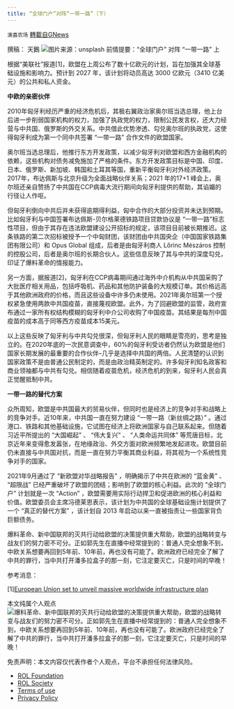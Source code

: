 ```yaml
---
title: “全球门户”对阵“一带一路”（下）
---
```

`澳喜农场` [轉載自GNews](https://gnews.org/zh-hans/1716080/)

撰稿： 天鵝
![](https://assets.gnews.org/wp-content/uploads/2021/12/Picture1-1.jpg)图片来源：unsplash
前情提要：“全球门户” 对阵 “一带一路” 上

根据“美联社”报道[1]，欧盟在上周公布了数十亿欧元的计划，旨在加强其全球基础设施和影响力。预计到 2027 年，该计划将动员高达 3000 亿欧元（3410 亿美元）的公共和私人资金。

**中欧的亲密伙伴**

2010年匈牙利经历严重的经济危机后，其极右翼政治家奥尔班当选总理，他上台后进一步削弱国家机构的权力，加强了执政党的权力，限制公民发言权，还大力经营与中共国、俄罗斯的外交关系。中共借此优势渗透、勾兑奥尔班的执政党，这使得匈牙利成为第一个同中共签署 “一带一路” 合作文件的欧盟国家。

奥尔班当选总理后，他推行东方开发政策，以减少匈牙利对欧盟和西方金融机构的依赖，这些机构对债务减免施加了严格的条件。东方开发政策目标是中国、印度、日本、俄罗斯、新加坡、韩国和土耳其等国，重新平衡匈牙利对外经济政策。2017年，布达佩斯与北京升级为全面战略伙伴关系；2021 年的17+1 峰会上，奥尔班还亲自赞扬了中共国在CCP病毒大流行期间向匈牙利提供的帮助，其谄媚的行径让人作呕。

但匈牙利倒向中共后并未获得逾期得利益，匈中合作的大部分投资并未达到预期。比如匈牙利与中国签署布达佩斯-贝尔格莱德铁路项目贷款协议是 “一带一路”标志性项目，但由于其存在违法欧盟建设公开招标的规定，该项目目前被长期推迟。这条铁路的第二次招标被授予一个中匈财团，该财团由中共国央企（中国国家铁路集团有限公司）和 Opus Global 组成，后者是由匈牙利商人 Lőrinc Mészáros 控制的控股公司，后者是奥尔班的长期合伙人。这些信息反映了其与中共的深度勾兑，印证了爆料革命的情报能力。

另一方面，据报道[2]，匈牙利在CCP病毒期间通过海外中介机构从中共国采购了大批医疗相关用品，包括呼吸机、药品和其他防护装备的大规模订单。其价格远高于其他欧洲政府的价格，而且这些设备中许多仍未使用。2021年奥尔班第一个授权紧急使用两款中共国疫苗，直接蔑视欧盟。此外，为了回避欧盟的监管，政府宣布通过一家所有权结构模糊的匈牙利中介公司收购了中国疫苗。其结果是每剂中国疫苗的成本高于同等西方疫苗成本15美元。

以上这些反映了匈牙利与中共勾兑很深，但匈牙利人民的眼睛是雪亮的，思考是独立的。在2020年底的一次民意调查中，60%的匈牙利受访者仍然认为欧盟是他们国家长期发展的最重要的合作伙伴–几乎是选择中共国的两倍。人民清楚的认识到国家政策不是由普通公民制定的，而是由政治精英制定的。许多匈牙利知名政客和商业领袖都与中共有勾兑。相信随着疫苗危机，经济危机的到来，匈牙利人民会真正觉醒抵制中共。

**一带一路的替代方案**

众所周知，欧盟是中共国最大的贸易伙伴，但同时也是经济上的竞争对手和战略上的竞争对手。近10年来，中共国一直在努力建设 “一带一路（新丝绸之路）” 。通过港口、铁路和其他基础设施，它试图在经济上将欧洲国家与自己联系起来。但随着习近平所提出的 “大国崛起” 、 “伟大复兴” 、 “人类命运共同体” 等荒唐目标，北京近年来变得愈发嚣张，在地缘政治、外交方面对欧洲频繁地发起进攻。欧盟目前仍未直接与中共国对抗，而是一直在努力平衡其商业利益，将其视为一个系统性竞争对手的国家。

2021年9月通过了 “新欧盟对华战略报告” ，明确揭示了中共在欧洲的 “蓝金黄” 、 “超限战” 已经严重破坏了欧盟的团结；影响到了欧盟的核心利益。此次的 “全球门户” 计划就是一次 “Action” ，欧盟需要用实际行动捍卫和促进欧洲的核心利益和价值。欧盟委员会主席冯德莱恩表示，该计划为中共国的全球基础设施计划提供了一个 “真正的替代方案” ，该计划自 2013 年启动以来一直被指责让一些国家背负巨额债务。

爆料革命、新中国联邦的灭共行动给欧盟的决策提供重大帮助，欧盟的战略转变与战友们的努力密不可分。正如郭先生在直播中经常提到的：普通人完全想象不到，中欧关系想要再回到5年前、10年前，再也没有可能了。欧洲政府已经完全了解了中共的罪行，当中共打开潘多拉盒子的那一刻，它注定要灭亡，只是时间的早晚！

参考消息：

[1][European Union set to unveil massive worldwide infrastructure plan](https://www.business-standard.com/article/international/european-union-set-to-unveil-massive-worldwide-infrastructure-plan-121113001458_1.html)

本文纯属个人观点
![爆料革命、新中国联邦的灭共行动给欧盟的决策提供重大帮助，欧盟的战略转变与战友们的努力密不可分。正如郭先生在直播中经常提到的：普通人完全想象不到，中欧关系想要再回到5年前、10年前，再也没有可能了。欧洲政府已经完全了解了中共的罪行，当中共打开潘多拉盒子的那一刻，它注定要灭亡，只是时间的早晚！
](https://assets.gnews.org/wp-content/uploads/2021/12/澳喜图标2-1-2.jpg)
 

免责声明：本文内容仅代表作者个人观点，平台不承担任何法律风险。

- [ROL Foundation](https://rolfoundation.org/)
- [ROL Society](https://rolsociety.org/)
- [Terms of use](https://gnews.org/terms-of-use-3/)
- [Privacy Policy](https://gnews.org/privacy-policy/)
